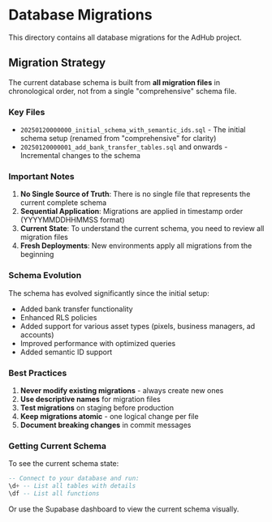 # Database Migrations

This directory contains all database migrations for the AdHub project.

## Migration Strategy

The current database schema is built from **all migration files** in chronological order, not from a single "comprehensive" schema file.

### Key Files

- `20250120000000_initial_schema_with_semantic_ids.sql` - The initial schema setup (renamed from "comprehensive" for clarity)
- `20250120000001_add_bank_transfer_tables.sql` and onwards - Incremental changes to the schema

### Important Notes

1. **No Single Source of Truth**: There is no single file that represents the current complete schema
2. **Sequential Application**: Migrations are applied in timestamp order (YYYYMMDDHHMMSS format)
3. **Current State**: To understand the current schema, you need to review all migration files
4. **Fresh Deployments**: New environments apply all migrations from the beginning

### Schema Evolution

The schema has evolved significantly since the initial setup:
- Added bank transfer functionality
- Enhanced RLS policies
- Added support for various asset types (pixels, business managers, ad accounts)
- Improved performance with optimized queries
- Added semantic ID support

### Best Practices

1. **Never modify existing migrations** - always create new ones
2. **Use descriptive names** for migration files
3. **Test migrations** on staging before production
4. **Keep migrations atomic** - one logical change per file
5. **Document breaking changes** in commit messages

### Getting Current Schema

To see the current schema state:
```sql
-- Connect to your database and run:
\d+ -- List all tables with details
\df -- List all functions
```

Or use the Supabase dashboard to view the current schema visually. 